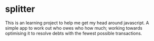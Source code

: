 # splitter
This is an learning project to help me get my head around javascript. A simple app to work out who owes who how much; working towards optimising it to resolve debts with the fewest possible transactions.
